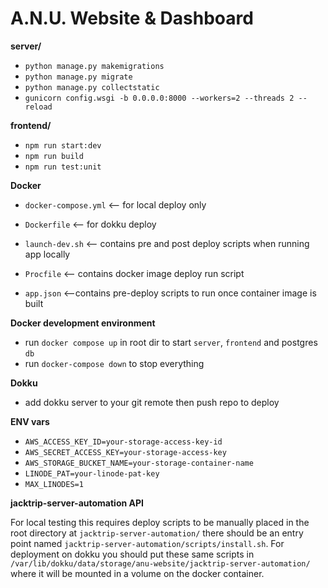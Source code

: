 # A.N.U. Website & Dashboard

**server/**
- `python manage.py makemigrations`
- `python manage.py migrate`
- `python manage.py collectstatic`
- `gunicorn config.wsgi -b 0.0.0.0:8000 --workers=2 --threads 2 --reload`

**frontend/**
- `npm run start:dev`
- `npm run build` 
- `npm run test:unit`

**Docker**
- `docker-compose.yml` <-- for local deploy only
- `Dockerfile` <-- for dokku deploy

- `launch-dev.sh` <-- contains pre and post deploy scripts when running app locally
- `Procfile` <-- contains docker image deploy run script
- `app.json` <--contains pre-deploy scripts to run once container image is built

**Docker development environment**

- run `docker compose up` in root dir to start `server`, `frontend` and postgres `db`
- run `docker-compose down` to stop everything

**Dokku**
- add dokku server to your git remote then push repo to deploy

**ENV vars**

- `AWS_ACCESS_KEY_ID=your-storage-access-key-id`
- `AWS_SECRET_ACCESS_KEY=your-storage-access-key`
- `AWS_STORAGE_BUCKET_NAME=your-storage-container-name`
- `LINODE_PAT=your-linode-pat-key`
- `MAX_LINODES=1`

**jacktrip-server-automation API**

For local testing this requires deploy scripts to be manually placed in the root directory at `jacktrip-server-automation/` there should
be an entry point named `jacktrip-server-automation/scripts/install.sh`.
For deployment on dokku you should put these same scripts in `/var/lib/dokku/data/storage/anu-website/jacktrip-server-automation/` where it will be
mounted in a volume on the docker container.